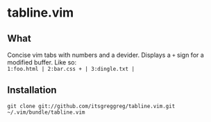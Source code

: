 # tabline.vim

## What
Concise vim tabs with numbers and a devider. Displays a `+` sign for a modified buffer. Like so:  
`1:foo.html | 2:bar.css + | 3:dingle.txt |`

## Installation
`git clone git://github.com/itsgreggreg/tabline.vim.git ~/.vim/bundle/tabline.vim`
